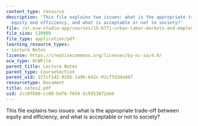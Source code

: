 ```yaml
---
content_type: resource
description: 'This file explains two issues: what is the appropriate trade-off between
  equity and efficiency, and what is acceptable or not to society?'
file: /ol-ocw-studio-app/courses/15-677j-urban-labor-markets-and-employment-policy-spring-2005/2cc0fb80cc09bd76f6545c9353872ebb_notes2.pdf
file_size: 129009
file_type: application/pdf
learning_resource_types:
- Lecture Notes
license: https://creativecommons.org/licenses/by-nc-sa/4.0/
ocw_type: OCWFile
parent_title: Lecture Notes
parent_type: CourseSection
parent_uid: 577cf142-0265-1a9b-642c-01cffd3da947
resourcetype: Document
title: notes2.pdf
uid: 2cc0fb80-cc09-bd76-f654-5c9353872ebb
---
```

This file explains two issues: what is the appropriate trade-off between equity and efficiency, and what is acceptable or not to society?